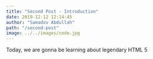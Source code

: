 ```yaml
---
title: "Second Post - Introduction"
date: 2019-12-12 12:14:45
author: "Samadov Abdullah"
path: "/second-post"
image: ../../images/code.jpg
---
```


Today, we are gonna be learning about legendary HTML 5
